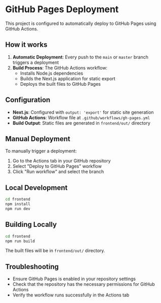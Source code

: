 # GitHub Pages Deployment

This project is configured to automatically deploy to GitHub Pages using GitHub Actions.

## How it works

1. **Automatic Deployment**: Every push to the `main` or `master` branch triggers a deployment
2. **Build Process**: The GitHub Actions workflow:
   - Installs Node.js dependencies
   - Builds the Next.js application for static export
   - Deploys the built files to GitHub Pages

## Configuration

- **Next.js**: Configured with `output: 'export'` for static site generation
- **GitHub Actions**: Workflow file at `.github/workflows/gh-pages.yml`
- **Build Output**: Static files are generated in `frontend/out/` directory

## Manual Deployment

To manually trigger a deployment:
1. Go to the Actions tab in your GitHub repository
2. Select "Deploy to GitHub Pages" workflow
3. Click "Run workflow" and select the branch

## Local Development

```bash
cd frontend
npm install
npm run dev
```

## Building Locally

```bash
cd frontend
npm run build
```

The built files will be in `frontend/out/` directory.

## Troubleshooting

- Ensure GitHub Pages is enabled in your repository settings
- Check that the repository has the necessary permissions for GitHub Actions
- Verify the workflow runs successfully in the Actions tab
